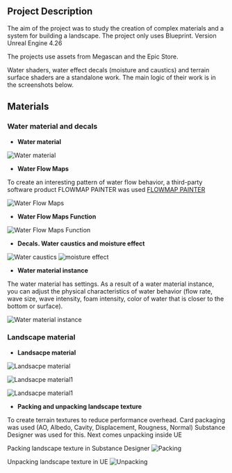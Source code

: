 
## Project Description

The aim of the project was to study the creation of complex materials and a system for building a landscape. The project only uses Blueprint. Version Unreal Engine 4.26

The projects use assets from Megascan and the Epic Store.

Water shaders, water effect decals (moisture and caustics) and terrain surface shaders are a standalone work.
The main logic of their work is in the screenshots below.

## Materials

### Water material and decals

 - **Water material**

![Water material](https://github.com/Kirill-Geskin/IMG/blob/main/2022-09-20.png)

 - **Water Flow Maps**
 
To create an interesting pattern of water flow behavior, a third-party software product FLOWMAP PAINTER was used
[FLOWMAP PAINTER](https://teckartist.com/?page_id=107)
 
![Water Flow Maps](https://github.com/Kirill-Geskin/IMG/blob/main/2022-09-20%20(3).png)

 - **Water Flow Maps Function**

![Water Flow Maps Function](https://github.com/Kirill-Geskin/IMG/blob/main/2022-09-20%20(2).png)

 - **Decals. Water caustics and moisture effect**
 
 ![Water caustics](https://github.com/Kirill-Geskin/IMG/blob/main/2022-09-20%20(5).png)
 ![moisture effect](https://github.com/Kirill-Geskin/IMG/blob/main/2022-09-20%20(4).png)

 - **Water material instance**
 
The water material has settings.
As a result of a water material instance, you can adjust the physical characteristics of water behavior (flow rate, wave size, wave intensity, foam intensity, color of water that is closer to the bottom or surface).
 
 ![Water material instance](https://github.com/Kirill-Geskin/IMG/blob/main/2022-09-21.png)


### Landscape material

 - **Landsacpe material**
 
 ![Landsacpe material](https://github.com/Kirill-Geskin/IMG/blob/main/2022-09-20%20(6).png)

 ![Landsacpe material1](https://github.com/Kirill-Geskin/IMG/blob/main/2022-09-20%20(7).png)
 
 ![Landsacpe material1](https://github.com/Kirill-Geskin/IMG/blob/main/2022-09-20%20(10).png)

 - **Packing and unpacking landscape texture**

To create terrain textures to reduce performance overhead. Card packaging was used (AO, Albedo, Cavity, Displacement, Rougness, Normal) Substance Designer was used for this. Next comes unpacking inside UE

Packing landscape texture in Substance Designer
 ![Packing](https://github.com/Kirill-Geskin/IMG/blob/main/2022-09-20%20(9).png)

Unpacking landscape texture in UE
 ![Unpacking](https://github.com/Kirill-Geskin/IMG/blob/main/2022-09-20%20(8).png)
